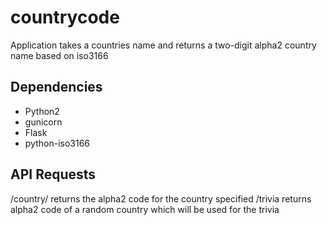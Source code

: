 # countrycode

Application takes a countries name and returns a two-digit alpha2 country name based on iso3166

## Dependencies
- Python2
- gunicorn
- Flask
- python-iso3166

## API Requests
/country/<country-name> returns the alpha2 code for the country specified
/trivia returns alpha2 code of a random country which will be used for the trivia

